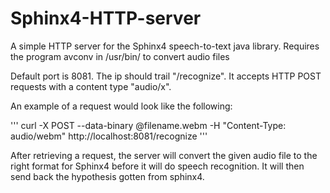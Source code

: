 # Sphinx4-HTTP-server

A simple HTTP server for the Sphinx4 speech-to-text java library. Requires the program avconv in /usr/bin/ to convert audio files

Default port is 8081. The ip should trail "/recognize". It accepts HTTP POST requests with a content type "audio/x". 

An example of a request would look like the following:

'''
curl -X POST --data-binary @filename.webm -H "Content-Type: audio/webm" http://localhost:8081/recognize
'''

After retrieving a request, the server will convert the given audio file to the right format for Sphinx4 before it will do speech recognition. It will then send back the hypothesis gotten from sphinx4.

